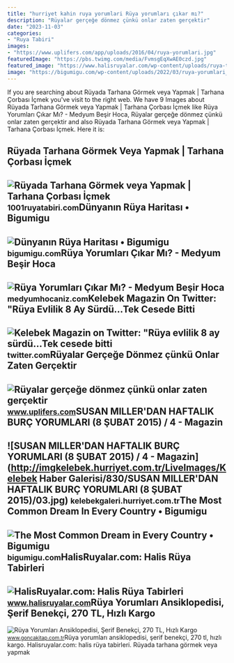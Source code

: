 ```yaml
---
title: "hurriyet kahin ruya yorumlari Rüya yorumları çıkar mı?"
description: "Rüyalar gerçeğe dönmez çünkü onlar zaten gerçektir"
date: "2023-11-03"
categories:
- "Ruya Tabiri"
images:
- "https://www.uplifers.com/app/uploads/2016/04/ruya-yorumlari.jpg"
featuredImage: "https://pbs.twimg.com/media/FvmsgEqXwAE0czd.jpg"
featured_image: "https://www.halisruyalar.com/wp-content/uploads/ruya-tabirleri-sozlugu-sayesinde-ruya-yorumlari-in-2272412.jpeg"
image: "https://bigumigu.com/wp-content/uploads/2022/03/ruya-yorumlari_bigumigu-403x211.jpeg"
---
```


If you are searching about Rüyada Tarhana Görmek veya Yapmak | Tarhana Çorbası İçmek you've visit to the right web. We have 9 Images about Rüyada Tarhana Görmek veya Yapmak | Tarhana Çorbası İçmek like Rüya Yorumları Çıkar Mı? - Medyum Beşir Hoca, Rüyalar gerçeğe dönmez çünkü onlar zaten gerçektir and also Rüyada Tarhana Görmek veya Yapmak | Tarhana Çorbası İçmek. Here it is:

Rüyada Tarhana Görmek Veya Yapmak | Tarhana Çorbası İçmek
---------------------------------------------------------

 ![Rüyada Tarhana Görmek veya Yapmak | Tarhana Çorbası İçmek](https://1001ruyatabiri.com/wp-content/uploads/2019/05/Ruyada-Tarhana-Gormek-veya-Yapmak-Tarhana-corbasi-icmek-dini-islami-ruya-yorumlari.jpg) <small>1001ruyatabiri.com</small>Dünyanın Rüya Haritası • Bigumigu
---------------------------------

 ![Dünyanın Rüya Haritası • Bigumigu](https://bigumigu.com/wp-content/uploads/2022/03/ruya-yorumlari_bigumigu_1-2048x1704.png) <small>bigumigu.com</small>Rüya Yorumları Çıkar Mı? - Medyum Beşir Hoca
--------------------------------------------

 ![Rüya Yorumları Çıkar Mı? - Medyum Beşir Hoca](https://medyumhocaniz.com/wp-content/uploads/2021/01/ruya-yorumlari-1024x576.jpg) <small>medyumhocaniz.com</small>Kelebek Magazin On Twitter: "Rüya Evlilik 8 Ay Sürdü...Tek Cesede Bitti
-----------------------------------------------------------------------

 ![Kelebek Magazin on Twitter: "Rüya evlilik 8 ay sürdü...Tek cesede bitti](https://pbs.twimg.com/media/FvmsgEqXwAE0czd.jpg) <small>twitter.com</small>Rüyalar Gerçeğe Dönmez çünkü Onlar Zaten Gerçektir
--------------------------------------------------

 ![Rüyalar gerçeğe dönmez çünkü onlar zaten gerçektir](https://www.uplifers.com/app/uploads/2016/04/ruya-yorumlari.jpg) <small>www.uplifers.com</small>SUSAN MILLER'DAN HAFTALIK BURÇ YORUMLARI (8 ŞUBAT 2015) / 4 - Magazin
---------------------------------------------------------------------

 ![SUSAN MILLER'DAN HAFTALIK BURÇ YORUMLARI (8 ŞUBAT 2015) / 4 - Magazin](http://imgkelebek.hurriyet.com.tr/LiveImages/Kelebek Haber Galerisi/830/SUSAN MILLER'DAN HAFTALIK BURÇ YORUMLARI (8 ŞUBAT 2015)/03.jpg) <small>kelebekgaleri.hurriyet.com.tr</small>The Most Common Dream In Every Country • Bigumigu
-------------------------------------------------

 ![The Most Common Dream in Every Country • Bigumigu](https://bigumigu.com/wp-content/uploads/2022/03/ruya-yorumlari_bigumigu-403x211.jpeg) <small>bigumigu.com</small>HalisRuyalar.com: Halis Rüya Tabirleri
--------------------------------------

 ![HalisRuyalar.com: Halis Rüya Tabirleri](https://www.halisruyalar.com/wp-content/uploads/ruya-tabirleri-sozlugu-sayesinde-ruya-yorumlari-in-2272412.jpeg) <small>www.halisruyalar.com</small>Rüya Yorumları Ansiklopedisi, Şerif Benekçi, 270 TL, Hızlı Kargo
----------------------------------------------------------------

 ![Rüya Yorumları Ansiklopedisi, Şerif Benekçi, 270 TL, Hızlı Kargo](https://platincdn.com/367/pictures/thumb/500X-STKSTHBTJD128202202258_sadirvan-Serif-Benekci-Ansiklopedik-Ruya-Yorumlari.jpg) <small>www.goncakitap.com.tr</small>Rüya yorumları ansiklopedisi, şerif benekçi, 270 tl, hızlı kargo. Halisruyalar.com: halis rüya tabirleri. Rüyada tarhana görmek veya yapmak

